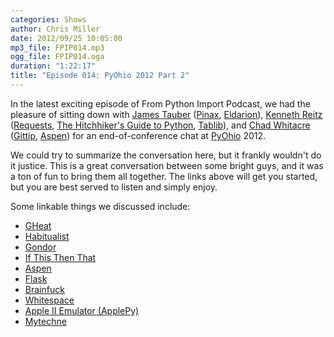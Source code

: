 ```yaml
---
categories: Shows
author: Chris Miller
date: 2012/09/25 10:05:00
mp3_file: FPIP014.mp3
ogg_file: FPIP014.oga
duration: "1:22:17"
title: "Episode 014: PyOhio 2012 Part 2"
---
```

In the latest exciting episode of From Python Import Podcast, we had the
pleasure of sitting down with
[James Tauber][jt] ([Pinax][pinax], [Eldarion][eldarion]),
[Kenneth Reitz][kr] ([Requests][requests], [The Hitchhiker's Guide to Python][pg], [Tablib][tablib]),
and [Chad Whitacre][cw] ([Gittip][gittip], [Aspen][aspen])
for an end-of-conference chat at [PyOhio][pyohio] 2012.

We could try to summarize the conversation here, but it frankly wouldn't
do it justice.  This is a great conversation between some bright guys, and
it was a ton of fun to bring them all together. The links above will get
you started, but you are best served to listen and simply enjoy.

Some linkable things we discussed include:

 * [GHeat][gheat]
 * [Habitualist][hab]
 * [Gondor][gondor]
 * [If This Then That][ifttt]
 * [Aspen][aspen]
 * [Flask][flask]
 * [Brainfuck][brainfuck]
 * [Whitespace][whitespace]
 * [Apple II Emulator (ApplePy)][apple2]
 * [Mytechne][mytechne]


[jt]: http://jtauber.com/
[pinax]: http://jtauber.com/pinax/
[eldarion]: http://jtauber.com/eldarion/
[kr]: http://www.kennethreitz.com/
[requests]: http://docs.python-requests.org/
[pg]: http://docs.python-guide.org/
[tablib]: http://docs.python-tablib.org/
[cw]: http://whit537.org
[gittip]: https://www.gittip.com/
[gheat]: http://code.google.com/p/gheat/
[hab]: https://habitualist.com/
[gondor]: https://gondor.io/
[ifttt]: https://ifttt.com/
[aspen]: http://aspen.io/
[flask]: http://flask.pocoo.org/
[brainfuck]: http://www.muppetlabs.com/~breadbox/bf/
[whitespace]: http://compsoc.dur.ac.uk/whitespace/
[apple2]: http://jtauber.com/applepy/
[mytechne]: http://mytechne.com/
[pyohio]: http://pyohio.org
